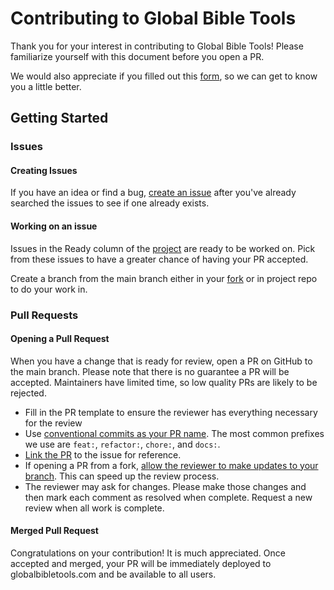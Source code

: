 # Contributing to Global Bible Tools

Thank you for your interest in contributing to Global Bible Tools! Please familiarize yourself with this document before you open a PR.

We would also appreciate if you filled out this [form](https://enormous-square-660.notion.site/1468e90207d68038b9e5f22949d40b87?pvs=105), so we can get to know you a little better.

## Getting Started

### Issues

#### Creating Issues

If you have an idea or find a bug, [create an issue](https://github.com/globalbibletools/platform/issues/choose) after you've already searched the issues to see if one already exists.

#### Working on an issue

Issues in the Ready column of the [project](https://github.com/orgs/globalbibletools/projects/1/views/1) are ready to be worked on. Pick from these issues to have a greater chance of having your PR accepted.

Create a branch from the main branch either in your [fork](https://docs.github.com/en/github/getting-started-with-github/fork-a-repo#fork-an-example-repository) or in project repo to do your work in.

### Pull Requests

#### Opening a Pull Request

When you have a change that is ready for review, open a PR on GitHub to the main branch. Please note that there is no guarantee a PR will be accepted. Maintainers have limited time, so low quality PRs are likely to be rejected.

- Fill in the PR template to ensure the reviewer has everything necessary for the review
- Use [conventional commits as your PR name](https://www.conventionalcommits.org/en/v1.0.0/). The most common prefixes we use are `feat:`, `refactor:`, `chore:`, and `docs:`.
- [Link the PR](https://docs.github.com/en/issues/tracking-your-work-with-issues/linking-a-pull-request-to-an-issue) to the issue for reference.
- If opening a PR from a fork, [allow the reviewer to make updates to your branch](https://docs.github.com/en/github/collaborating-with-issues-and-pull-requests/allowing-changes-to-a-pull-request-branch-created-from-a-fork). This can speed up the review process.
- The reviewer may ask for changes. Please make those changes and then mark each comment as resolved when complete. Request a new review when all work is complete.

#### Merged Pull Request

Congratulations on your contribution! It is much appreciated. Once accepted and merged, your PR will be immediately deployed to globalbibletools.com and be available to all users.
